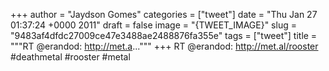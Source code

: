 
+++
author = "Jaydson Gomes"
categories = ["tweet"]
date = "Thu Jan 27 01:37:24 +0000 2011"
draft = false
image = "{TWEET_IMAGE}"
slug = "9483af4dfdc27009ce47e3488ae2488876fa355e"
tags = ["tweet"]
title = """RT @erandod: http://met.a..."""
+++
RT @erandod: http://met.al/rooster #deathmetal #rooster #metal
